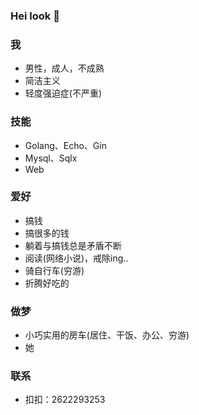 ### Hei look 👋

### 我

- 男性，成人，不成熟
- 简洁主义
- 轻度强迫症(不严重)

 ### 技能
 
 - Golang、Echo、Gin
 - Mysql、Sqlx
 - Web
 
### 爱好

- 搞钱
- 搞很多的钱
- 躺着与搞钱总是矛盾不断
- 阅读(网络小说)，戒除ing..
- 骑自行车(穷游)
- 折腾好吃的

### 做梦

- 小巧实用的房车(居住、干饭、办公、穷游)
- 她


### 联系

- 扣扣：2622293253

<!--
**zihanla/zihanla** is a ✨ _special_ ✨ repository because its `README.md` (this file) appears on your GitHub profile.

Here are some ideas to get you started:

- 🔭 I’m currently working on ...
- 🌱 I’m currently learning ...
- 👯 I’m looking to collaborate on ...
- 🤔 I’m looking for help with ...
- 💬 Ask me about ...
- 📫 How to reach me: ...
- 😄 Pronouns: ...
- ⚡ Fun fact: ...
-->
